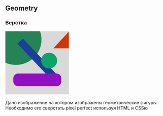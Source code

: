 ## Geometry
### Верстка 
<img height="200" src="./assets/images/yutor.jpg" width="200"/>  

Дано изображение на котором изображены геометрические фигуры.  
Необходимо его сверстать pixel perfect используя HTML и CSSю


